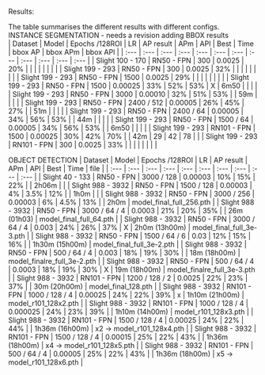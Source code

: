 Results:

The table summarises the different results with different configs.  
INSTANCE SEGMENTATION - needs a revision adding BBOX results  
 | Dataset  | Model  | Epochs  /128ROI | LR | AP result | APm | APl | Best | Time | bbox AP | bbox APm | bbox APl | 
 | :--- | :--- | :--- | :--- | :--- |  :--- | :--- | :--- | :--- | :--- | :--- |  :--- |
 | Slight 100 - 170 | RN50 - FPN | 300 | 0.0025 | 20% |  | | | | | | |
 | Slight 199 - 293 | RN50 - FPN | 300 | 0.0025 | 32% |  | | | | | | |
 | Slight 199 - 293 | RN50 - FPN | 1500 | 0.0025 | 29% | | | | | | | |
 | Slight 199 - 293 | RN50 - FPN | 1500 | 0.00025 | 33% | 52% | 53% | X | 6m50 | | | |
 | Slight 199 - 293 | RN50 - FPN | 3000 | 0.00010 | 32%  | 51% | 53% |   | 59m   | | | |
 | Slight 199 - 293 | RN50 - FPN | 2400 / 512 | 0.00005 | 26%  | 45% | 27% |   | 51m | | | |
 | Slight 199 - 293 | RN50 - FPN | 2400 / 64 | 0.00005 | 34%  | 56% | 53% |   | 44m | | | |
 | Slight 199 - 293 | RN50 - FPN | 1500 / 64 | 0.00005 |  34%  |  56% |  53% |   | 6m50 | | | | 
 | Slight 199 - 293 | RN101 - FPN | 1500 | 0.00025 | 30% | 42% | 70% | | 42m | 29 | 42 | 78 | |
 | Slight 199 - 293 | RN101 - FPN | 300 | 0.0025 | 33% | | | | | | | |


OBJECT DETECTION
 | Dataset  | Model  | Epochs  /128ROI | LR | AP result | APm | APl | Best | Time | file |
 | :--- | :--- | :--- | :--- | :--- |  :--- | :--- | :--- | :--- | :--- | 
 | Slight 40 - 133 | RN50 - FPN | 3000 / 128 | 0.00003 | 10% | 15% | 22% | | 2h06m | |
 | Slight 988 - 3932 | RN50 - FPN | 1500 / 128 | 0.00003 | 4% | 3.5% | 12% | | 1h0m | |
 | Slight 988 - 3932 | RN50 - FPN | 3000 / 256 | 0.00003 | 6% | 4.5% | 13% | | 2h0m |  model_final_full_256.pth |
 | Slight 988 - 3932 | RN50 - FPN | 3000 / 64 / 4 | 0.0003 | 21% | 20% | 35% | | 26m (01h03) | model_final_full_64.pth |
 | Slight 988 - 3932 | RN50 - FPN | 3000 / 64 / 4 | 0.003 | 24% | 26% | 37% | X | 2h0m (13h00m) | model_final_full_3e-3.pth |
 | Slight 988 - 3932 | RN50 - FPN | 1500 / 64 / 6 | 0.03 | 12% | 15% | 16% |  | 1h30m (15h00m) | model_final_full_3e-2.pth |
 | Slight 988 - 3932 | RN50 - FPN | 500 / 64 / 4 | 0.003 | 18% | 19% | 30% |  | 18m (18h00m) | model_finalre_full_3e-2.pth | 
 | Slight 988 - 3932 | RN50 - FPN | 500 / 64 / 4 | 0.0003 | 18% | 19% | 30% | X | 19m (18h00m) | model_finalre_full_3e-3.pth | 
 | Slight 988 - 3932 | RN101 - FPN | 1200 / 128 / 2 | 0.0025 | 22% | 23% | 37% |  | 30m (20h00m) | model_final_128.pth |
 | Slight 988 - 3932 | RN101 - FPN | 1000 / 128 / 4 | 0.00025 |  24% |  22% |  39% | x |  1h10m (21h00m) | model_r101_128x2.pth |
 | Slight 988 - 3932 | RN101 - FPN | 1000 / 128 / 4 | 0.000025 |  24% |  23% |  39% |  |  1h10m (14h00m) | model_r101_128x3.pth |
 | Slight 988 - 3932 | RN101 - FPN | 1500 / 128 / 4 | 0.00025 |  24% |  22% |  44% |  |  1h36m (16h00m) | x2 -> model_r101_128x4.pth |
 | Slight 988 - 3932 | RN101 - FPN | 1500 / 128 / 4 | 0.00015 |  25% |  22% |  43% |  |  1h36m (18h00m) | x4 -> model_r101_128x5.pth |
 | Slight 988 - 3932 | RN101 - FPN | 500 / 64 / 4 | 0.00005 |  25% |  22% |  43% |  |  1h36m (18h00m) | x5 -> model_r101_128x6.pth |

